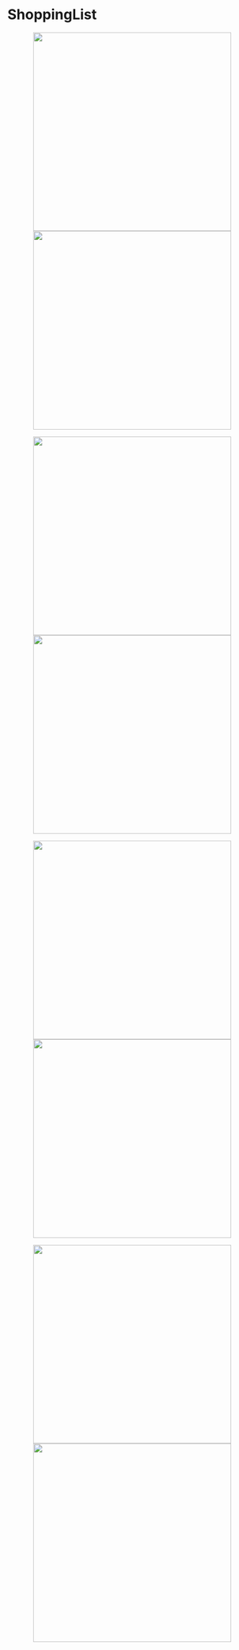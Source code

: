 # ShoppingList

<p align="center">
  <img width="400" src="https://github.com/kabasonic/ShoppingList/blob/main/screenshot/1.jpg">
    <img  width="400" src="https://github.com/kabasonic/ShoppingList/blob/main/screenshot/2.jpg">
</p>

<p align="center">
  <img width="400" src="https://github.com/kabasonic/ShoppingList/blob/main/screenshot/3.jpg">
    <img  width="400" src="https://github.com/kabasonic/ShoppingList/blob/main/screenshot/4.jpg">
</p>

<p align="center">
  <img width="400" src="https://github.com/kabasonic/ShoppingList/blob/main/screenshot/5.jpg">
    <img  width="400" src="https://github.com/kabasonic/ShoppingList/blob/main/screenshot/6.jpg">
</p>

<p align="center">
  <img width="400" src="https://github.com/kabasonic/ShoppingList/blob/main/screenshot/7.jpg">
    <img  width="400" src="https://github.com/kabasonic/ShoppingList/blob/main/screenshot/8.jpg">
</p>
